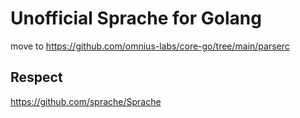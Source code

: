# Unofficial Sprache for Golang

move to https://github.com/omnius-labs/core-go/tree/main/parserc

## Respect
https://github.com/sprache/Sprache
